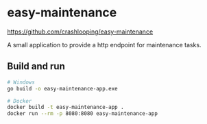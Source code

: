 # easy-maintenance

https://github.com/crashlooping/easy-maintenance

A small application to provide a http endpoint for maintenance tasks.

## Build and run

```bash
# Windows
go build -o easy-maintenance-app.exe

# Docker
docker build -t easy-maintenance-app .
docker run --rm -p 8080:8080 easy-maintenance-app
```
